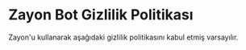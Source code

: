 # Zayon Bot Gizlilik Politikası

Zayon'u kullanarak aşağıdaki gizlilik politikasını kabul etmiş varsayılır.
